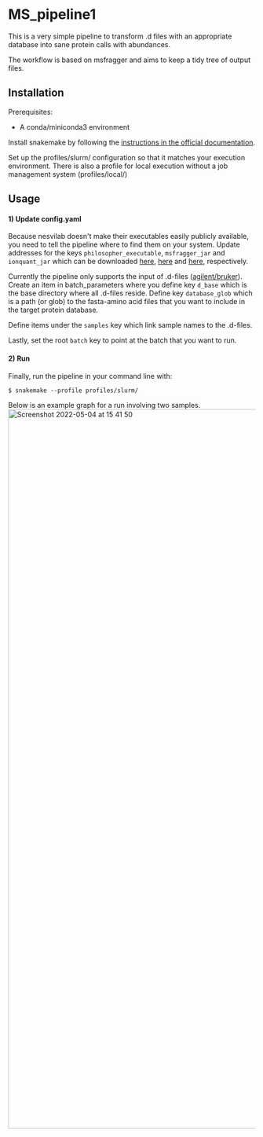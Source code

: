 # MS_pipeline1



This is a very simple pipeline to transform .d files with an appropriate database into sane protein calls with abundances.


The workflow is based on msfragger and aims to keep a tidy tree of output files.


## Installation

Prerequisites: 
  -  A conda/miniconda3 environment


Install snakemake by following the [instructions in the official documentation](https://snakemake.readthedocs.io/en/stable/getting_started/installation.html).

Set up the profiles/slurm/ configuration so that it matches your execution environment. There is also a profile for local execution without a job management system (profiles/local/)



## Usage

#### 1) Update config.yaml
Because nesvilab doesn't make their executables easily publicly available, you need to tell the pipeline where to find them on your system. Update addresses for the keys `philosopher_executable`, `msfragger_jar` and `ionquant_jar` which can be downloaded [here](https://github.com/nesvilab/philosopher/releases/latest), [here](https://github.com/Nesvilab/MSFragger/wiki/Preparing-MSFragger#Downloading-MSFragger) and [here](https://github.com/Nesvilab/IonQuant#download), respectively. 


Currently the pipeline only supports the input of .d-files ([agilent/bruker](https://en.wikipedia.org/wiki/Mass_spectrometry_data_format#Proprietary_formats)). Create an item in batch_parameters where you define key `d_base` which is the base directory where all .d-files reside. Define key `database_glob` which is a path (or glob) to the fasta-amino acid files that you want to include in the target protein database.

Define items under the `samples` key which link sample names to the .d-files.

Lastly, set the root `batch` key to point at the batch that you want to run.

#### 2) Run

Finally, run the pipeline in your command line with:
```
$ snakemake --profile profiles/slurm/ 
```

Below is an example graph for a run involving two samples.
<img width="1465" alt="Screenshot 2022-05-04 at 15 41 50" src="https://user-images.githubusercontent.com/5913696/166693733-063ff92c-cd72-40fd-b49a-48d0fb1f897a.png">





